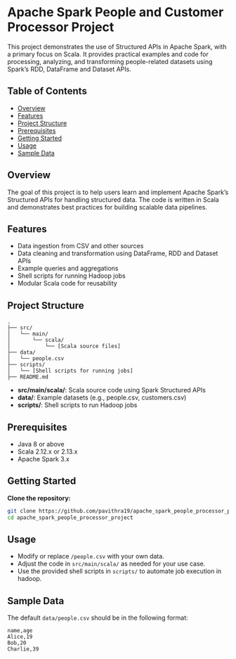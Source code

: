 # Apache Spark People and Customer Processor Project

This project demonstrates the use of Structured APIs in Apache Spark, with a primary focus on Scala. It provides practical examples and code for processing, analyzing, and transforming people-related datasets using Spark’s RDD, DataFrame and Dataset APIs.

## Table of Contents

- [Overview](#overview)
- [Features](#features)
- [Project Structure](#project-structure)
- [Prerequisites](#prerequisites)
- [Getting Started](#getting-started)
- [Usage](#usage)
- [Sample Data](#sample-data)

## Overview

The goal of this project is to help users learn and implement Apache Spark’s Structured APIs for handling structured data. The code is written in Scala and demonstrates best practices for building scalable data pipelines.

## Features

- Data ingestion from CSV and other sources
- Data cleaning and transformation using DataFrame, RDD and Dataset APIs
- Example queries and aggregations
- Shell scripts for running Hadoop jobs
- Modular Scala code for reusability

## Project Structure

```
.
├── src/
│   └── main/
│       └── scala/
│           └── [Scala source files]
├── data/
│   └── people.csv
├── scripts/
│   └── [Shell scripts for running jobs]
├── README.md
```

- **src/main/scala/**: Scala source code using Spark Structured APIs
- **data/**: Example datasets (e.g., people.csv, customers.csv)
- **scripts/**: Shell scripts to run Hadoop jobs

## Prerequisites

- Java 8 or above
- Scala 2.12.x or 2.13.x
- Apache Spark 3.x

## Getting Started

**Clone the repository:**
   ```bash
   git clone https://github.com/pavithra19/apache_spark_people_processor_project.git
   cd apache_spark_people_processor_project
   ```

## Usage

- Modify or replace `/people.csv` with your own data.
- Adjust the code in `src/main/scala/` as needed for your use case.
- Use the provided shell scripts in `scripts/` to automate job execution in hadoop.

## Sample Data

The default `data/people.csv` should be in the following format:

```csv
name,age
Alice,19
Bob,20
Charlie,39
```
